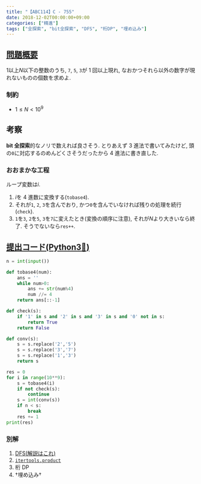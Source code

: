 ```yaml
---
title: "【ABC114】C - 755"
date: 2018-12-02T00:00:00+09:00
categories: ["精進"]
tags: ["全探索", "bit全探索", "DFS", "桁DP", "埋め込み"]
---
```


## [問題概要](https://atcoder.jp/contests/abc114/tasks/abc114_c)

$1$以上$N$以下の整数のうち, `7`, `5`, `3`が 1 回以上現れ, なおかつそれら以外の数字が現れないものの個数を求めよ.

### 制約

- $1 \leq N < 10^9$

## 考察

**bit 全探索**的なノリで数えれば良さそう.
とりあえず 3 進法で書いてみたけど, 頭の`0`に対応するのめんどくさそうだったから 4 進法に書き直した.

### おおまかな工程

ループ変数は$i$.

1. $i$を 4 進数に変換する(`tobase4`).
1. それが`1`, `2`, `3`を含んでおり, かつ`0`を含んでいなければ残りの処理を続行(`check`).
1. `1`を`3`, `2`を`5`, `3`を`7`に変えたとき(変換の順序に注意), それが$N$より大きいなら終了. そうでないなら`res++`.

## [提出コード(Python3:snake:)](https://atcoder.jp/contests/abc114/submissions/3705392)

```python
n = int(input())

def tobase4(num):
    ans = ''
    while num>0:
        ans += str(num%4)
        num //= 4
    return ans[::-1]

def check(s):
    if '1' in s and '2' in s and '3' in s and '0' not in s:
        return True
    return False

def conv(s):
    s = s.replace('2','5')
    s = s.replace('3','7')
    s = s.replace('1','3')
    return s

res = 0
for i in range(10**9):
    s = tobase4(i)
    if not check(s):
        continue
    s = int(conv(s))
    if n < s:
        break
    res += 1
print(res)
```

### 別解

1. [DFS(解説はこれ)](https://atcoder.jp/contests/abc114/submissions/3710401)
2. [`itertools.product`](https://atcoder.jp/contests/abc114/submissions/3712651)
3. 桁 DP
4. †埋め込み†

